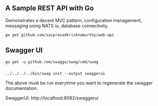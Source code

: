 ## A Sample REST API with Go
Demonstrates a decent MVC pattern, configuration management, messaging using NATS io, database connectivity.

``go get github.com/saiprasadkrishnamurthy/web-api
``

## Swagger UI
``
go get -u github.com/swaggo/swag/cmd/swag
``

### 
``
../../../../bin/swag init --output swaggerui
``

The above must be run everytime you want to regenerate the swagger documentation.

SwaggerUI:
http://localhost:8082/swaggerui